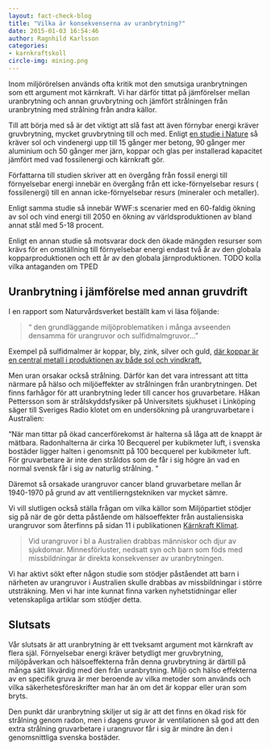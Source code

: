 ```yaml
---
layout: fact-check-blog
title: "Vilka är konsekvenserna av uranbrytning?"
date: 2015-01-03 16:54:46
author: Ragnhild Karlsson
categories:
- karnkraftskoll
circle-img: mining.png
---
```


Inom miljörörelsen används ofta kritik mot den smutsiga uranbrytningen som ett argument mot kärnkraft. Vi har därför tittat på jämförelser mellan uranbrytning och annan gruvbrytning och jämfört strålningen från uranbrytning med strålning från andra källor. 

Till att börja med så är det viktigt att slå fast att även förnybar energi kräver gruvbrytning, mycket gruvbrytning till och med. Enligt <a href="http://www.nature.com/ngeo/journal/v6/n11/full/ngeo1993.html">en studie i Nature</a> så kräver sol och vindenergi upp till 15 gånger mer betong, 90 gånger mer aluminium och 50 gånger mer järn, koppar och glas per installerad kapacitet jämfört med vad fossilenergi och kärnkraft gör. 

Författarna till studien skriver att en övergång från fossil energi till förnyelsebar energi innebär en övergång från ett icke-förnyelsebar resurs ( fossilenergi) till en annan icke-förnyelsebar resurs (mineraler och metaller). 

Enligt samma studie så innebär WWF:s scenarier med en 60-faldig ökning av sol och vind energi till 2050 en ökning av världsproduktionen av bland annat stål med 5-18 procent. 

Enligt en annan studie så motsvarar dock den ökade mängden resurser som krävs för en omställning till förnyelsebar energi endast två år av den globala kopparproduktionen och ett år av den globala järnproduktionen. TODO kolla vilka antaganden om TPED 

<h2>Uranbrytning i jämförelse med annan gruvdrift</h2>

I en rapport som Naturvårdsverket beställt kam vi läsa följande:
<blockquote>“ den grundläggande miljöproblematiken i många avseenden densamma för urangruvor och sulfidmalmgruvor…”</blockquote>

Exempel på sulfidmalmer är koppar, bly, zink, silver och guld, <a href="https://en.wikipedia.org/wiki/Copper_in_renewable_energy">där koppar är en central metall i produktionen av både sol och vindkraft.</a>

Men uran orsakar också strålning. Därför kan det vara intressant att titta närmare på hälso och miljöeffekter av strålningen från uranbrytningen. Det finns farhågor för att uranbrytning leder till cancer hos gruvarbetare. Håkan Pettersson som är strålskyddsfysiker på Universitets sjukhuset i Linköping säger till Sveriges Radio klotet om en undersökning på urangruvarbetare i Australien:

“När man tittar på ökad cancerförekomst är halterna så låga att de knappt är mätbara. Radonhalterna är cirka 10 Becquerel per kubikmeter luft, i svenska bostäder ligger halten i genomsnitt på 100 becquerel per kubikmeter luft. För gruvarbetare är inte den stråldos som de får i sig högre än vad en normal svensk får i sig av naturlig strålning. “

Däremot så orsakade urangruvor cancer bland gruvarbetare mellan år 1940-1970 på grund av att ventilierngstekniken var mycket sämre. 

Vi vill slutligen också ställa frågan om vilka källor som Miljöpartiet stödjer sig på när de gör detta påstående om hälsoeffekter från austaliensiska urangruvor som återfinns på sidan 11 i publikationen <a href="/assets/files/karnkraft_klimat.pdf">Kärnkraft Klimat</a>.

<blockquote>Vid urangruvor i bl a Australien drabbas människor och djur av sjukdomar. Minnesförluster, nedsatt syn och barn som föds med missbildningar är direkta konsekvenser av uranbrytningen.</blockquote>

Vi har aktivt sökt efter någon studie som stödjer påståendet att barn i närheten av urangruvor i Australien skulle drabbas av missbildningar i större utsträkning. Men vi har inte kunnat finna varken nyhetstidningar eller vetenskapliga artiklar som stödjer detta. 

<h2>Slutsats</h2>

Vår slutsats är att uranbrytning är ett tveksamt argument mot kärnkraft av flera själ. Förnyelsebar energi kräver betydligt mer gruvbrytning, miljöpåverkan och hälsoeffekterna från denna gruvbrytning är därtill på många sätt likvärdig med den från uranbrytning. Miljö och hälso effekterna av en specifik gruva är mer beroende av vilka metoder som används och vilka säkerhetesföreskrifter man har än om det är koppar eller uran som bryts. 

Den punkt där uranbrytning skiljer ut sig är att det finns en ökad risk för strålning genom radon, men i dagens gruvor är ventilationen så god att den extra strålning gruvarbetare i urangruvor får i sig är mindre än den i genomsnittliga svenska bostäder.




<!-- När uranbrytning diskuteras inom miljörörelsen är det lätt att få bilden av att brytning av just uran är betydligt värre än all annan typ av gruvdrift. Om det skulle visa sig att så inte är fallet skulle detta innebära att flera av de förnybara energislag som vi oftast förespråkar ska ersätta kol och kärnkraft vore minst lika skadliga ur ett gruvdriftsperspektiv.  Både sol och vindindustrin förbrukar t.ex. stora mängder koppar, men det förekommer även att mer sällsynta metaller används. Ett exempel är sällsynta jordartsmetaller som används inom både vind och sol-industrin idag. Att besvara frågan om uranbrytning märker ut sig hälso- och miljöeffektmässigt är därför centralt men inte trivialt.
<h3>Uranbrytning i jämförelse med annan gruvdrift</h3>
Vi har sökt oberoende källor som jämför olika typer av gruvdrift mot varandra, men detta har visat sig vara en utmaning.
Det närmsta vi funnit är en masteruppsats från Chalmers 

Under senare år har det kommit rapporter om miljöeffkterna av brytning av sällsynta jordartsmetaller som används inom både sol och vindkrafts industrin. Men detta behöver nyanseras, nedomium som ofta nämns i samband med vindkraft ingick t.ex. år 2011 i bara 5-10% av 
http://www.vindkraftsbranschen.se/wp-content/uploads/2011/03/S%C3%A4llsynta-jordartmetaller-och-vindkraft1.pdf 

I samband med vind lyfts ofta nedymium upp som används i samban


2014 

http://earthobservatory.nasa.gov/IOTD/view.php?id=77723&src=eoa-iotd
http://fof.se/tidning/2012/7/gron-teknik-slukar-sallsynta-metaller
https://sv.wikipedia.org/wiki/Bayan_Obo


Vi har aktivt sökt oberoende källor som jämför 
Tänkbara Avgörande faktorer
    land vart brytning sker- avfallshantering arbetsförhållande
    mineral som bryts t.ex. järn rel ofarligt 
    Mängd mineraler som krävs  - 
hur stor andel utgör metallen av det som bryts

Går det att göra bedömmningar som tar hänsyn till alla dessa faktorer.

TODO Kontakta http://www.chalmers.se/sv/personal/Sidor/karin-andersson.aspx examinator med följdfrågor
Uppsatsen Environmental Impacts and Health Aspects in the Mining Industry - A Comparative Study of the Mining and Extraction of Uranium, Copper and Gold 

<h3>Missbildningar hos barn som en konsekvens av uranbrytning</h3>
I citatet ovan från publikationen <a href="/assets/files/karnkraft_klimat.pdf">Kärnkraft Klimat</a> framförs att missbildningar hos barn är en belagd konsekvens av uranbrytning i Australien. Vi har försökt finna belägg för detta påstående men misslyckats. Australien är ett i-land med hög utbildningsnivå och pressfrihet. Vi finner det därför rimligt att anta att om uranbrytning orsakat en så allvarlig tragedi som en belagd ökning av antal barn som föds med missbildningar borde detta ha givit något utslag i fri massmedia. I våra sökningar har vi inte kunnat finna några sådana artiklar.

Vi har även vänt oss till den till den vetenskapliga litteraturen för att hitta belägg eller motbelägg för detta påstående. Denna <a href="http://www.ncbi.nlm.nih.gov/pubmed/22435323">artikel</a> är den enda vi har funnit som nämner birth defects i samband med uranbrytning. Artikel är en så kallad <a href="http://en.wikipedia.org/wiki/Review_article"></a>rewievartikel</a> som sammanfattar den senaste forskningen kring uranbrytnings negativa hälsoeffekter. Artikeln är skriven Doug Brugge som är <a href="http://www.inmotionmagazine.com/opin/dbrugge_093008.html"></a>öppet kärnkraftsmotståndare</a> och han har i sin tur bara funnit <a href="http://journals.lww.com/health-physics/Abstract/1992/11000/Navajo_Birth_Outcomes_in_the_Shiprock_Uranium.5.aspx">en artikel</a> som stöd för påståendet att uranbrytning skulle kunna ge upphov till missbildningar hos barn. Slutsatsen i den artikeln han referear till är dock:
<blockquote>Overall, the associations between adverse pregnancy outcome and exposure to radiation were weak and must be interpreted with caution with respect to implying a biogenetic basis.</blockquote>

I reviewartikeln menar Doug Brugge och Virginia Buchner att den referade artikelns slutsats är felaktig och att resultat av studien egentligen bör tolkas som att det sannolikt kan finnas ett samband mellan uranbrytning och missbildningar hos barn, men vi noterar att de inte har kunnat referera till någon annan forskning som bekräftar denna uppfattning.

<h3>Kan förnybara och återvunna material användas för att bryta gruvdriftsberoendet?</h3>
En invänding man kan framföra mot resonemanget att förnybara energislag också är beroende av gruvdrift är att sol- och vindkraft kan tänkas kunna utnyttja återvunnet material i stället för nybrutna metaller alternativt att en teknikutveckling är möjlig där t.ex. neodymium och koppar kan ersättas i vindkraftverk med något som är både billigare effektivare.
Om vi accepterar att ta in ett perspektiv av teknikutveckling är det dock rimligt att göra detsamma för kärnkaft. Då ser vi att med en utbyggnad av bridreaktorer skulle vi radikalt minska behovet av uranbrytning per terrawattimme (TODO LÄNK TILL Avsnitt om 4th generation).
Som vinst skulle vi då också kunna använda dagens kärnavfall som bränse och på köpet minska detta avfalls lagringstid från över 100000 år till ca än 500 år. 

För det nya uran som trots allt skulle behövas vid en storskalig global utbyggnad av kärnkraft skulle vi kunna använda oss av <a href="http://www.independent.co.uk/environment/sea-uranium-extraction-close-to-economic-reality-8069731.html">uran från havet </a>.  Än så länge har dock havsbrutet uran inte kunnat konkurrera kostnadsmässigt med gruvbrutet uran, men då bränslet utgör en väldigt liten del av kostnaden för kärnkraftselproduktion(TODO KÄLLA) kan det mycket väl bli ekonomiskt försvarbart, särskilt för bridreaktorer som utvinner mer än 90% av energin i uranet till skillnad från dagens lättvattenreaktorer som utvinner ca 1-5%

 -->